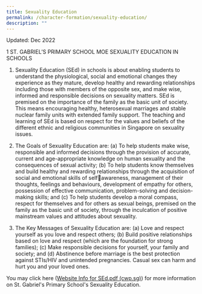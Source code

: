 ```yaml
---
title: Sexuality Education
permalink: /character-formation/sexuality-education/
description: ""
---
```

Updated: Dec 2022 

1 ST. GABRIEL’S PRIMARY SCHOOL MOE SEXUALITY EDUCATION IN SCHOOLS 

1. Sexuality Education (SEd) in schools is about enabling students to understand the physiological, social and emotional changes they experience as they mature, develop healthy and rewarding relationships including those with members of the opposite sex, and make wise, informed and responsible decisions on sexuality matters. SEd is premised on the importance of the family as the basic unit of society. This means encouraging healthy, heterosexual marriages and stable nuclear family units with extended family support. The teaching and learning of SEd is based on respect for the values and beliefs of the different ethnic and religious communities in Singapore on sexuality issues. 

2. The Goals of Sexuality Education are: 
(a) To help students make wise, responsible and informed decisions through the provision of accurate, current and age-appropriate knowledge on human sexuality and the consequences of sexual activity; 
(b) To help students know themselves and build healthy and rewarding relationships through the acquisition of social and emotional skills of selfawareness, management of their thoughts, feelings and behaviours, development of empathy for others, possession of effective communication, problem-solving and decision-making skills; and 
(c) To help students develop a moral compass, respect for themselves and for others as sexual beings, premised on the family as the basic unit of society, through the inculcation of positive mainstream values and attitudes about sexuality. 

3. The Key Messages of Sexuality Education are: (a) Love and respect yourself as you love and respect others; (b) Build positive relationships based on love and respect (which are the foundation for strong families); (c) Make responsible decisions for yourself, your family and society; and (d) Abstinence before marriage is the best protection against STIs/HIV and unintended pregnancies. Casual sex can harm and hurt you and your loved ones. 

You may click here ([Website Info for SEd.pdf (cwp.sg)](https://www-stgabrielspri-moe-edu-sg-admin.cwp.sg/qql/slot/u173/For%20Parent/2023/Website%20Info%20for%20SEd.pdf)) for more information on St. Gabriel's Primary School's Sexuality Education. 